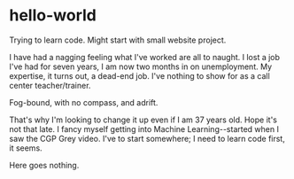 # hello-world
Trying to learn code. Might start with small website project.

I have had a nagging feeling what I've worked are all to naught. I lost a job I've had for seven years, I am now two months in on unemployment. My expertise, it turns out, a dead-end job. I've nothing to show for as a call center teacher/trainer.

Fog-bound, with no compass, and adrift.

That's why I'm looking to change it up even if I am 37 years old. Hope it's not that late. I fancy myself getting into Machine Learning--started when I saw the CGP Grey video. I've to start somewhere; I need to learn code first, it seems.

Here goes nothing.
